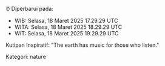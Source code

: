 ⏰ Diperbarui pada:
- WIB: Selasa, 18 Maret 2025 17.29.29 UTC
- WITA: Selasa, 18 Maret 2025 18.29.29 UTC
- WIT: Selasa, 18 Maret 2025 19.29.29 UTC

Kutipan Inspiratif:
"The earth has music for those who listen."


Kategori: nature

